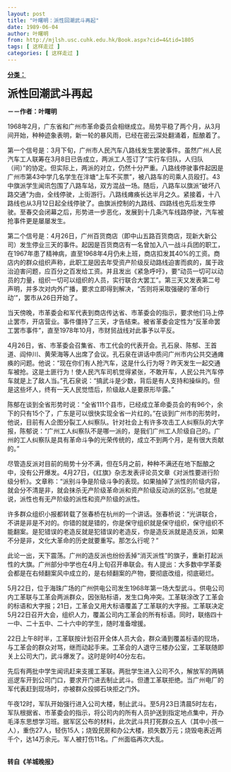 ```yaml
---
layout: post
title: "叶曙明：派性回潮武斗再起"
date: 1989-06-04
author: 叶曙明
from: http://mjlsh.usc.cuhk.edu.hk/Book.aspx?cid=4&tid=1805
tags: [ 这样走过 ]
categories: [ 这样走过 ]
---
```


<div style="margin: 15px 10px 10px 0px;">
 <div>
  <span id="ctl00_ContentPlaceHolder1_chapter1_SubjectLabel" style="font-weight:bold;text-decoration:underline;">
   分类：
  </span>
 </div>
 <p>
  <strong>
   <font size="5">
    派性回潮武斗再起
   </font>
  </strong>
 </p>
 <p>
  <strong>
   －－作者：叶曙明
  </strong>
 </p>
 <p>
  1968年2月，广东省和广州市革命委员会相继成立。局势平稳了两个月，从3月间开始，种种迹象表明，新一轮的暴风雨，已经在密云深处翻涌着，酝酿着了。
 </p>
 <p>
  第一个信号是：3月下旬，广州市人民汽车八路线发生罢驶事件。虽然广州人民汽车工人联筹在3月8日已告成立，两派工人签订了“实行车归队，人归队（间）”的协定。但实际上，两派的对立，仍然十分严重。八路线停驶事件起因是广州市第43中学几名学生在泮塘“上车不买票”，被八路车的司乘人员殴打。43中旗派学生闻讯包围了八路车站，双方混战一场。随后，八路车以旗派“破坏八路交通”为由，全线停驶，上街游行。八路线瘫痪长达半月之久。紧接着，十八路线也从3月12日起全线停驶了。由旗派控制的九路线、四路线也先后发生停驶。至春交会闭幕之后，形势进一步恶化，发展到十几条汽车线路停驶，汽车被抢事件更是屡屡发生。
 </p>
 <p>
  第二个信号是：4月26日，广州百货商店（即中山五路百货商店，现新大新公司）发生停业三天的事件。起因是百货商店有一名曾加入八一战斗兵团的职工，在1967年患了精神病，直至1968年4月仍未上班，商店扣发其40%的工资。商店内的群众组织声称，此职工是因去年受资产阶级反动路线迫害而疯的，属于政治迫害问题，应百分之百发给工资。并且发出《紧急呼吁》，要“动员一切可以动员的力量，组织一切可以组织的人员，实行联合大罢工”。第三天又发表第二号声明，并多次对内外广播，要求立即得到解决，“否则将采取强硬的‘革命行动’”，罢市从26日开始了。
 </p>
 <p>
  当天傍晚，市革委会和军代表到商店传达省、市革委会的指示，要求他们马上停止罢市，开店营业。事件僵持了三天，才告结束。被省革委会定性为“反革命罢工罢市事件”，直至1978年10月，市财贸战线对此事予以平反。
 </p>
 <p>
  4月26日，省、市革委会召集省、市工代会的代表开会。孔石泉、陈郁、王首道、阎仲川、黄荣海等人出席了会议。孔石泉在讲话中质问广州市内公共交通瘫痪的问题。他说：“现在你们有人抢汽车，这是什么行为呀？昨天发生一起交通车被抢。这是土匪行为！使人民汽车司机觉得紧张，不敢开车，人民公共汽车停车就是上了敌人当。”孔石泉说：“搞武斗是少数，背后是有人支持和操纵的。但是这些坏人，终有一天人民觉悟后，阶级敌人是要原形毕露。”
 </p>
 <p>
  陈郁在谈到全省形势时说：“全省111个县市，已经成立革命委员会的有96个，余下的只有15个了，广东是可以很快实现全省一片红的。”在谈到广州市的形势时，他说，目前有人企图分裂工人纠察队。针对社会上有许多攻击工人纠察队的大字报，陈郁说：“广州工人纠察队不是哪一派的，是我们广州工人阶级自己的。广州的工人纠察队是具有革命斗争的光荣传统的，成立不到两个月，是有很大贡献的。”
 </p>
 <p>
  尽管造反派对目前的局势十分不满，但在5月之前，种种不满还在地下酝酿之中，没有公开爆发。4月27日，《红旗》杂志发表评论员文章《对派性要进行阶级分析》。文章称：“派别斗争是阶级斗争的表现。如果抽掉了派性的阶级内容，就会分不清是非，就会抹杀无产阶级革命派和资产阶级反动派的区别。”也就是说，派性也有无产阶级的派性和资产阶级的派性。
 </p>
 <p>
  许多群众组织小报都转载了张春桥在杭州的一个讲话。张春桥说：“光讲联合，不讲是非是不对的。你错的就是错的，你是保守组织就是保守组织，保守组织不能翻案。是犯错误的老造反就是犯错误的老造反，你是造反派就是造反派，如果不分是非，文化大革命的历史就要重写。那怎么行呢？”
 </p>
 <p>
  此论一出，天下震荡。广州的造反派也纷纷丢掉“消灭派性”的旗子，重新打起派性的大旗。广州部分中学也在4月上旬召开串联会。有人提出：大多数中学革委会都是在右倾翻案风中成立的，是右倾翻案的产物，要彻底改组，彻底砸烂。
 </p>
 <p>
  5月22日，位于海珠广场的广州供电公司发生1968年第一场大型武斗。供电公司内工革联与工革会两派群众，因张贴标语，发生口角冲突。工革联涂改了工革会的标语和大字报；21日，工革会又用大标语覆盖了工革联的大字报。工革联决定5月22日召开大会，组织人力，覆盖公司内工革会的所有标语。同时，联络四十一中、二十五中、二十六中的学生，随时准备增援。
 </p>
 <p>
  22日上午8时半，工革联按计划召开全体人员大会，群众涌到覆盖标语的现场，与工革会的群众对骂，继而动起手来。工革会的人退守三楼办公室，工革联随即关上公司大门，武斗爆发了。这时是9时40分左右。
 </p>
 <p>
  先后有两批中学生闻讯赶来支援工革联。两批学生进入公司不久，解放军的两辆巡逻车开到公司门口，要求开门进去制止武斗。但遭工革联拒绝。当广州电厂的军代表赶到现场时，亦被群众投掷石块拒之门外。
 </p>
 <p>
  午夜12时，军队开始强行进入公司大楼，制止武斗。至5月23日清晨5时左右，军队根据省、市革委会的指示，将公司内的所有人员护送到指定地点集中，开办毛泽东思想学习班。据军区公布的材料，此次武斗共打死群众五人（其中小孩一人），重伤27人，轻伤15人；烧毁民房和办公大楼，损失数万元；烧毁电表近两千个，达14万余元。军人被打伤11名。广州面临再次大乱。
 </p>
 <p>
  <br/>
  <strong>
   转自《羊城晚报》
  </strong>
 </p>
</div>

